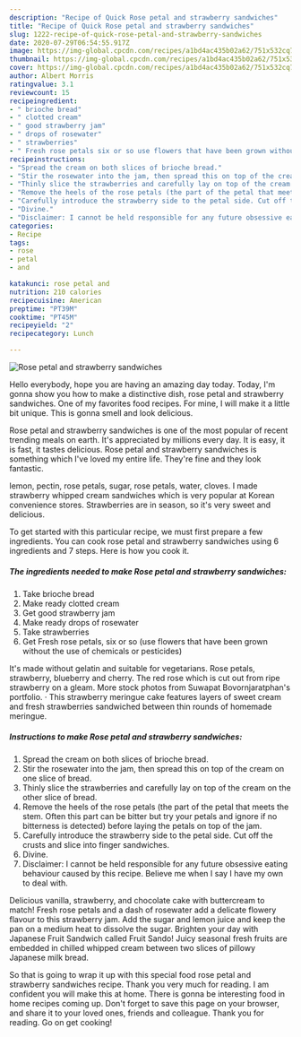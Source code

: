 ```yaml
---
description: "Recipe of Quick Rose petal and strawberry sandwiches"
title: "Recipe of Quick Rose petal and strawberry sandwiches"
slug: 1222-recipe-of-quick-rose-petal-and-strawberry-sandwiches
date: 2020-07-29T06:54:55.917Z
image: https://img-global.cpcdn.com/recipes/a1bd4ac435b02a62/751x532cq70/rose-petal-and-strawberry-sandwiches-recipe-main-photo.jpg
thumbnail: https://img-global.cpcdn.com/recipes/a1bd4ac435b02a62/751x532cq70/rose-petal-and-strawberry-sandwiches-recipe-main-photo.jpg
cover: https://img-global.cpcdn.com/recipes/a1bd4ac435b02a62/751x532cq70/rose-petal-and-strawberry-sandwiches-recipe-main-photo.jpg
author: Albert Morris
ratingvalue: 3.1
reviewcount: 15
recipeingredient:
- " brioche bread"
- " clotted cream"
- " good strawberry jam"
- " drops of rosewater"
- " strawberries"
- " Fresh rose petals six or so use flowers that have been grown without the use of chemicals or pesticides"
recipeinstructions:
- "Spread the cream on both slices of brioche bread."
- "Stir the rosewater into the jam, then spread this on top of the cream on one slice of bread."
- "Thinly slice the strawberries and carefully lay on top of the cream on the other slice of bread."
- "Remove the heels of the rose petals (the part of the petal that meets the stem. Often this part can be bitter but try your petals and ignore if no bitterness is detected) before laying the petals on top of the jam."
- "Carefully introduce the strawberry side to the petal side. Cut off the crusts and slice into finger sandwiches."
- "Divine."
- "Disclaimer: I cannot be held responsible for any future obsessive eating behaviour caused by this recipe. Believe me when I say I have my own to deal with."
categories:
- Recipe
tags:
- rose
- petal
- and

katakunci: rose petal and 
nutrition: 210 calories
recipecuisine: American
preptime: "PT39M"
cooktime: "PT45M"
recipeyield: "2"
recipecategory: Lunch

---
```



![Rose petal and strawberry sandwiches](https://img-global.cpcdn.com/recipes/a1bd4ac435b02a62/751x532cq70/rose-petal-and-strawberry-sandwiches-recipe-main-photo.jpg)

Hello everybody, hope you are having an amazing day today. Today, I'm gonna show you how to make a distinctive dish, rose petal and strawberry sandwiches. One of my favorites food recipes. For mine, I will make it a little bit unique. This is gonna smell and look delicious.

Rose petal and strawberry sandwiches is one of the most popular of recent trending meals on earth. It's appreciated by millions every day. It is easy, it is fast, it tastes delicious. Rose petal and strawberry sandwiches is something which I've loved my entire life. They're fine and they look fantastic.

lemon, pectin, rose petals, sugar, rose petals, water, cloves. I made strawberry whipped cream sandwiches which is very popular at Korean convenience stores. Strawberries are in season, so it&#39;s very sweet and delicious.


To get started with this particular recipe, we must first prepare a few ingredients. You can cook rose petal and strawberry sandwiches using 6 ingredients and 7 steps. Here is how you cook it.

<!--inarticleads1-->

##### The ingredients needed to make Rose petal and strawberry sandwiches:

1. Take  brioche bread
1. Make ready  clotted cream
1. Get  good strawberry jam
1. Make ready  drops of rosewater
1. Take  strawberries
1. Get  Fresh rose petals, six or so (use flowers that have been grown without the use of chemicals or pesticides)


It&#39;s made without gelatin and suitable for vegetarians. Rose petals, strawberry, blueberry and cherry. The red rose which is cut out from ripe strawberry on a gleam. More stock photos from Suwapat Bovornjaratphan&#39;s portfolio. · This strawberry meringue cake features layers of sweet cream and fresh strawberries sandwiched between thin rounds of homemade meringue. 

<!--inarticleads2-->

##### Instructions to make Rose petal and strawberry sandwiches:

1. Spread the cream on both slices of brioche bread.
1. Stir the rosewater into the jam, then spread this on top of the cream on one slice of bread.
1. Thinly slice the strawberries and carefully lay on top of the cream on the other slice of bread.
1. Remove the heels of the rose petals (the part of the petal that meets the stem. Often this part can be bitter but try your petals and ignore if no bitterness is detected) before laying the petals on top of the jam.
1. Carefully introduce the strawberry side to the petal side. Cut off the crusts and slice into finger sandwiches.
1. Divine.
1. Disclaimer: I cannot be held responsible for any future obsessive eating behaviour caused by this recipe. Believe me when I say I have my own to deal with.


Delicious vanilla, strawberry, and chocolate cake with buttercream to match! Fresh rose petals and a dash of rosewater add a delicate flowery flavour to this strawberry jam. Add the sugar and lemon juice and keep the pan on a medium heat to dissolve the sugar. Brighten your day with Japanese Fruit Sandwich called Fruit Sando! Juicy seasonal fresh fruits are embedded in chilled whipped cream between two slices of pillowy Japanese milk bread. 

So that is going to wrap it up with this special food rose petal and strawberry sandwiches recipe. Thank you very much for reading. I am confident you will make this at home. There is gonna be interesting food in home recipes coming up. Don't forget to save this page on your browser, and share it to your loved ones, friends and colleague. Thank you for reading. Go on get cooking!
